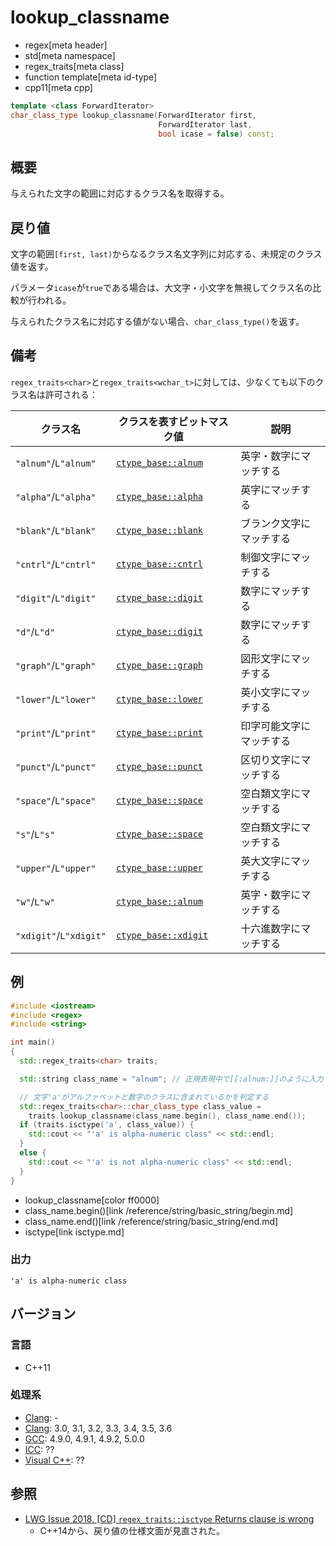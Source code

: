 # lookup_classname
* regex[meta header]
* std[meta namespace]
* regex_traits[meta class]
* function template[meta id-type]
* cpp11[meta cpp]

```cpp
template <class ForwardIterator>
char_class_type lookup_classname(ForwardIterator first,
                                 ForwardIterator last,
                                 bool icase = false) const;
```

## 概要
与えられた文字の範囲に対応するクラス名を取得する。


## 戻り値
文字の範囲`[first, last)`からなるクラス名文字列に対応する、未規定のクラス値を返す。

パラメータ`icase`が`true`である場合は、大文字・小文字を無視してクラス名の比較が行われる。

与えられたクラス名に対応する値がない場合、`char_class_type()`を返す。


## 備考
`regex_traits<char>`と`regex_traits<wchar_t>`に対しては、少なくても以下のクラス名は許可される：

| クラス名 | クラスを表すビットマスク値 | 説明 |
|----------|----------------------------|------|
| `"alnum"`/`L"alnum"`   | [`ctype_base::alnum`][ctype_base] | 英字・数字にマッチする |
| `"alpha"`/`L"alpha"`   | [`ctype_base::alpha`][ctype_base] | 英字にマッチする |
| `"blank"`/`L"blank"`   | [`ctype_base::blank`][ctype_base] | ブランク文字にマッチする |
| `"cntrl"`/`L"cntrl"`   | [`ctype_base::cntrl`][ctype_base] | 制御文字にマッチする |
| `"digit"`/`L"digit"`   | [`ctype_base::digit`][ctype_base] | 数字にマッチする |
| `"d"`/`L"d"`           | [`ctype_base::digit`][ctype_base] | 数字にマッチする |
| `"graph"`/`L"graph"`   | [`ctype_base::graph`][ctype_base] | 図形文字にマッチする |
| `"lower"`/`L"lower"`   | [`ctype_base::lower`][ctype_base] | 英小文字にマッチする |
| `"print"`/`L"print"`   | [`ctype_base::print`][ctype_base] | 印字可能文字にマッチする |
| `"punct"`/`L"punct"`   | [`ctype_base::punct`][ctype_base] | 区切り文字にマッチする |
| `"space"`/`L"space"`   | [`ctype_base::space`][ctype_base] | 空白類文字にマッチする |
| `"s"`/`L"s"`           | [`ctype_base::space`][ctype_base] | 空白類文字にマッチする |
| `"upper"`/`L"upper"`   | [`ctype_base::upper`][ctype_base] | 英大文字にマッチする |
| `"w"`/`L"w"`           | [`ctype_base::alnum`][ctype_base] | 英字・数字にマッチする |
| `"xdigit"`/`L"xdigit"` | [`ctype_base::xdigit`][ctype_base] | 十六進数字にマッチする |

[ctype_base]: /reference/locale/ctype_base.md

## 例
```cpp example
#include <iostream>
#include <regex>
#include <string>

int main()
{
  std::regex_traits<char> traits;

  std::string class_name = "alnum"; // 正規表現中で[[:alnum:]]のように入力するクラス名

  // 文字'a'がアルファベットと数字のクラスに含まれているかを判定する
  std::regex_traits<char>::char_class_type class_value =
    traits.lookup_classname(class_name.begin(), class_name.end());
  if (traits.isctype('a', class_value)) {
    std::cout << "'a' is alpha-numeric class" << std::endl;
  }
  else {
    std::cout << "'a' is not alpha-numeric class" << std::endl;
  }
}
```
* lookup_classname[color ff0000]
* class_name.begin()[link /reference/string/basic_string/begin.md]
* class_name.end()[link /reference/string/basic_string/end.md]
* isctype[link isctype.md]

### 出力
```
'a' is alpha-numeric class
```


## バージョン
### 言語
- C++11

### 処理系
- [Clang](/implementation.md#clang): -
- [Clang](/implementation.md#clang): 3.0, 3.1, 3.2, 3.3, 3.4, 3.5, 3.6
- [GCC](/implementation.md#gcc): 4.9.0, 4.9.1, 4.9.2, 5.0.0
- [ICC](/implementation.md#icc): ??
- [Visual C++](/implementation.md#visual_cpp): ??


## 参照
- [LWG Issue 2018. [CD] `regex_traits::isctype` Returns clause is wrong](http://www.open-std.org/jtc1/sc22/wg21/docs/lwg-defects.html#2018)
    - C++14から、戻り値の仕様文面が見直された。

